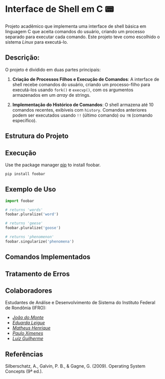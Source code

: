 # Interface de Shell em C 📟

Projeto acadêmico que implementa uma interface de shell básica em linguagem C que aceita comandos do usuário, criando um processo separado para executar cada comando. Este projeto teve como escolhido o sistema *Linux* para executá-lo.

## Descrição:

O projeto é dividido em duas partes principais:

1. **Criação de Processos Filhos e Execução de Comandos**: A interface de shell recebe comandos do usuário, criando um processo-filho para executá-los usando `fork()` e `execvp()`, com os argumentos armazenados em um *array* de strings.

2. **Implementação do Histórico de Comandos**: O shell armazena até 10 comandos recentes, exibíveis com `history`. Comandos anteriores podem ser executados usando `!!` (último comando) ou `!N` (comando específico).

## Estrutura do Projeto

## Execução

Use the package manager [pip](https://pip.pypa.io/en/stable/) to install foobar.

```bash
pip install foobar
```

## Exemplo de Uso

```python
import foobar

# returns 'words'
foobar.pluralize('word')

# returns 'geese'
foobar.pluralize('goose')

# returns 'phenomenon'
foobar.singularize('phenomena')
```

## Comandos Implementados

## Tratamento de Erros

## Colaboradores

Estudantes de Análise e Desenvolvimento de Sistema do Instituto Federal de Rondônia (IFRO):

- *[João do Monte](https://github.com/joaomonteandrade)*
- *[Eduarda Leigue](https://github.com/leigueed)*
- *[Matheus Henrique](https://github.com/Modheus)*
- *[Paulo Ximenes](https://github.com/PauloAlbqrq)*
- *[Luiz Guilherme](https://github.com/usuario-colaborador2)*

## Referências

Silberschatz, A., Galvin, P. B., & Gagne, G. (2009). Operating System Concepts (9ª ed.).
